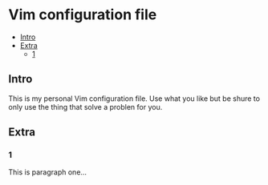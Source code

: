 # Vim configuration file

- [Intro](#intro)
- [Extra](#extra)
  - [1](#1)

## Intro

This is my personal Vim configuration file. Use what you like but be shure to only use the thing that solve a problen for you.

## Extra

### 1

This is paragraph one...
